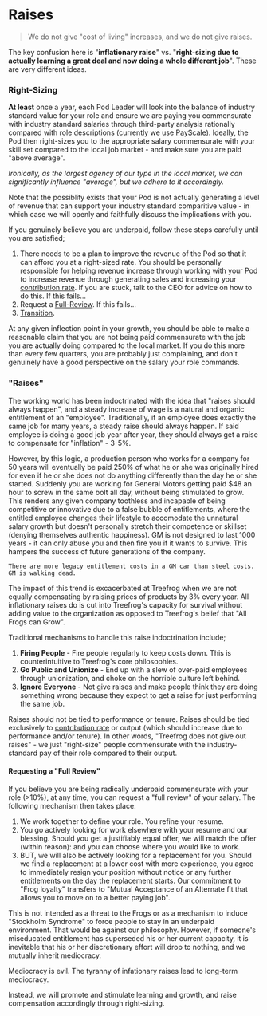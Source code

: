 # Raises

> We do not give "cost of living" increases, and we do not give raises.

The key confusion here is "**inflationary raise**" vs. "**right-sizing due to  actually learning a great deal and now doing a whole different job**". These are very different ideas.

### Right-Sizing

**At least** once a year, each Pod Leader will look into the balance of industry standard value for your role and ensure we are paying you commensurate with industry standard salaries through third-party analysis rationally compared with role descriptions (currently we use [PayScale](http://www.payscale.com)). Ideally, the Pod then right-sizes you to the appropriate salary commensurate with your skill set compared to the local job market - and make sure you are paid "above average". 

*Ironically, as the largest agency of our type in the local market, we can significantly influence "average", but we adhere to it accordingly.*

Note that the possiblity exists that your Pod is not actually generating a level of revenue that can support your industry standard comparitive value - in which case we will openly and faithfully discuss the implications with you.

If you genuinely believe you are underpaid, follow these steps carefully until you are satisfied;

1. There needs to be a plan to improve the revenue of the Pod so that it can afford you at a right-sized rate. You should be personally responsible for helping revenue increase through working with your Pod to increase revenue through generating sales and increasing your [contribution rate](utilization.md). If you are stuck, talk to the CEO for advice on how to do this. If this fails...
2. Request a [Full-Review](raises.md#requesting-a-full-review). If this fails...
3. [Transition](quitting.md).

At any given inflection point in your growth, you should be able to make a reasonable claim that you are not being paid commensurate with the job you are actually doing compared to the local market. If you do this more than every few quarters, you are probably just complaining, and don't genuinely have a good perspective on the salary your role commands.

### "Raises"

The working world has been indoctrinated with the idea that "raises should always happen", and a steady increase of wage is a natural and organic entitlement of an "employee". Traditionally, if an employee does exactly the same job for many years, a steady raise should always happen. If said employee is doing a good job year after year, they should always get a raise to compensate for "inflation" - 3-5%.

However, by this logic, a production person who works for a company for 50 years will eventually be paid 250% of what he or she was originally hired for even if he or she does not do anything differently than the day he or she started. Suddenly you are working for General Motors getting paid $48 an hour to screw in the same bolt all day, without being stimulated to grow. This renders any given company toothless and incapable of being competitive or innovative due to a false bubble of entitlements, where the entitled employee changes their lifestyle to accomodate the unnatural salary growth but doesn't personally stretch their competence or skillset (denying themselves authentic happiness). GM is not designed to last 1000 years - it can only abuse you and then fire you if it wants to survive. This hampers the success of future generations of the company.

```
There are more legacy entitlement costs in a GM car than steel costs. GM is walking dead.
```

The impact of this trend is excacerbated at Treefrog when we are not equally compensating by raising prices of products by 3% every year. All inflationary raises do is cut into Treefrog's capacity for survival without adding value to the organization as opposed to Treefrog's belief that "All Frogs can Grow". 

Traditional mechanisms to handle this raise indoctrination include;

1. **Firing People** - Fire people regularly to keep costs down. This is counterintuitive to Treefrog's core philosophies.
2. **Go Public and Unionize** - End up with a slew of over-paid employees through unionization, and choke on the horrible culture left behind.
3. **Ignore Everyone** - Not give raises and make people think they are doing something wrong because they expect to get a raise for just performing the same job.

Raises should not be tied to performance or tenure. Raises should be tied exclusively to [contribution rate](utilization.md) or output (which should increase due to performance and/or tenure). In other words, "Treefrog does not give out raises" - we just "right-size" people commensurate with the industry-standard pay of their role compared to their output. 

#### Requesting a "Full Review"

If you believe you are being radically underpaid commensurate with your role (>10%), at any time, you can request a "full review" of your salary. The following mechanism then takes place:

1. We work together to define your role. You refine your resume.
2. You go actively looking for work elsewhere with your resume and our blessing. Should you get a justifiably equal offer, we will match the offer (within reason): and you can choose where you would like to work.
3. BUT, we will also be actively looking for a replacement for you. Should we find a replacement at a lower cost with more experience, you agree to immediately resign your position without notice or any further entitlements on the day the replacement starts. Our commitment to "Frog loyalty" transfers to "Mutual Acceptance of an Alternate fit that allows you to move on to a better paying job".

This is not intended as a threat to the Frogs or as a mechanism to induce "Stockholm Syndrome" to force people to stay in an underpaid environment. That would be against our philosophy. However, if someone's miseducated entitlement has superseded his or her current capacity, it is inevitable that his or her discretionary effort will drop to nothing, and we mutually inherit mediocracy.

Mediocracy is evil. The tyranny of infationary raises lead to long-term mediocracy.

Instead, we will promote and stimulate learning and growth, and raise compensation accordingly through right-sizing.

